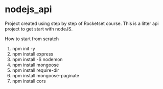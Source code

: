 # nodejs_api
Project created using step by step of Rocketset course.
This is a litter api project to get start with nodeJS.

How to start from scratch<br>
1. npm init -y
2. npm install express
3. npm install -S nodemon
4. npm install mongoose
5. npm install require-dir
6. npm install mongoose-paginate
7. npm install cors
